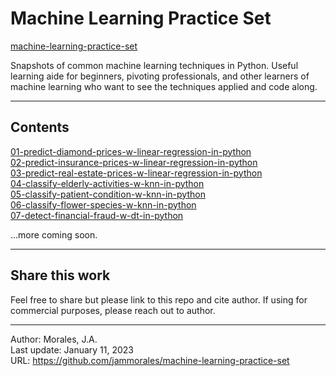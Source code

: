 # Machine Learning Practice Set  
[machine-learning-practice-set](https://github.com/jammorales/machine-learning-practice-set)  
  
Snapshots of common machine learning techniques in Python. Useful learning aide for beginners, pivoting professionals, and other learners of machine learning who want to see the techniques applied and code along.  

---

## Contents

[01-predict-diamond-prices-w-linear-regression-in-python](https://github.com/jammorales/machine-learning-practice-set/tree/main/01-predict-diamond-prices-w-linear-regression-in-python)  
[02-predict-insurance-prices-w-linear-regression-in-python](https://github.com/jammorales/machine-learning-practice-set/tree/main/02-predict-insurance-prices-w-linear-regression-in-python)   
[03-predict-real-estate-prices-w-linear-regression-in-python](https://github.com/jammorales/machine-learning-practice-set/tree/main/02-predict-real-estate-prices-w-linear-regression-in-python)  
[04-classify-elderly-activities-w-knn-in-python](https://github.com/jammorales/machine-learning-practice-set/tree/main/04-classify-elderly-activities-w-knn-in-python)  
[05-classify-patient-condition-w-knn-in-python](https://github.com/jammorales/machine-learning-practice-set/tree/main/05-classify-patient-condition-w-knn-in-python)  
[06-classify-flower-species-w-knn-in-python](https://github.com/jammorales/machine-learning-practice-set/tree/main/06-classify-flower-species-w-knn-in-python)  
[07-detect-financial-fraud-w-dt-in-python](https://github.com/jammorales/machine-learning-practice-set/tree/main/07-detect-financial-fraud-w-dt-in-python)  

...more coming soon.

---
## Share this work
Feel free to share but please link to this repo and cite author. If using for commercial purposes, please reach out to author.

---
Author: Morales, J.A.  
Last update: January 11, 2023  
URL: https://github.com/jammorales/machine-learning-practice-set
